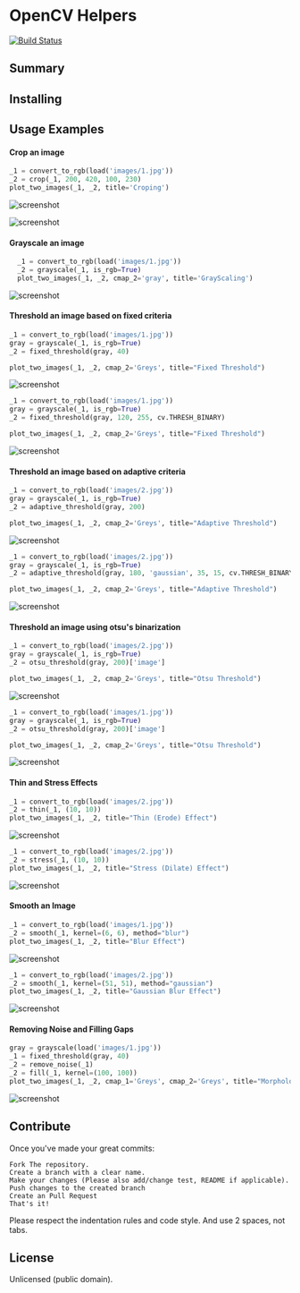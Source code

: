 # OpenCV Helpers
[![Build Status](https://travis-ci.org/abarrak/opencv-helpers.svg?branch=master)](https://travis-ci.org/abarrak/opencv-helpers)

## Summary



## Installing



## Usage Examples

#### Crop an image
```python
_1 = convert_to_rgb(load('images/1.jpg'))
_2 = crop(_1, 200, 420, 100, 230)
plot_two_images(_1, _2, title='Croping')
```

![screenshot](https://raw.githubusercontent.com/abarrak/opencv-helpers/master/docs/crop_1.png)

![screenshot](https://raw.githubusercontent.com/abarrak/opencv-helpers/master/docs/crop_2.png)

#### Grayscale an image
```python
  _1 = convert_to_rgb(load('images/1.jpg'))
  _2 = grayscale(_1, is_rgb=True)
  plot_two_images(_1, _2, cmap_2='gray', title='GrayScaling')
```

![screenshot](https://raw.githubusercontent.com/abarrak/opencv-helpers/master/docs/grayscale.png)


#### Threshold an image based on fixed criteria
```python
_1 = convert_to_rgb(load('images/1.jpg'))
gray = grayscale(_1, is_rgb=True)
_2 = fixed_threshold(gray, 40)

plot_two_images(_1, _2, cmap_2='Greys', title="Fixed Threshold")
```

![screenshot](https://raw.githubusercontent.com/abarrak/opencv-helpers/master/docs/fixed_threshold_1.png)

```python
_1 = convert_to_rgb(load('images/1.jpg'))
gray = grayscale(_1, is_rgb=True)
_2 = fixed_threshold(gray, 120, 255, cv.THRESH_BINARY)

plot_two_images(_1, _2, cmap_2='Greys', title="Fixed Threshold")
```

![screenshot](https://raw.githubusercontent.com/abarrak/opencv-helpers/master/docs/fixed_threshold_2.png)

#### Threshold an image based on adaptive criteria
```python
_1 = convert_to_rgb(load('images/2.jpg'))
gray = grayscale(_1, is_rgb=True)
_2 = adaptive_threshold(gray, 200)

plot_two_images(_1, _2, cmap_2='Greys', title="Adaptive Threshold")
```

![screenshot](https://raw.githubusercontent.com/abarrak/opencv-helpers/master/docs/adaptive_threshold_1.png)

```python
_1 = convert_to_rgb(load('images/2.jpg'))
gray = grayscale(_1, is_rgb=True)
_2 = adaptive_threshold(gray, 180, 'gaussian', 35, 15, cv.THRESH_BINARY)

plot_two_images(_1, _2, cmap_2='Greys', title="Adaptive Threshold")
```

![screenshot](https://raw.githubusercontent.com/abarrak/opencv-helpers/master/docs/adaptive_threshold_2.png)

#### Threshold an image using otsu's binarization
```python
_1 = convert_to_rgb(load('images/2.jpg'))
gray = grayscale(_1, is_rgb=True)
_2 = otsu_threshold(gray, 200)['image']

plot_two_images(_1, _2, cmap_2='Greys', title="Otsu Threshold")
```

![screenshot](https://raw.githubusercontent.com/abarrak/opencv-helpers/master/docs/otsu_1.png)

```python
_1 = convert_to_rgb(load('images/1.jpg'))
gray = grayscale(_1, is_rgb=True)
_2 = otsu_threshold(gray, 200)['image']

plot_two_images(_1, _2, cmap_2='Greys', title="Otsu Threshold")
```

![screenshot](https://raw.githubusercontent.com/abarrak/opencv-helpers/master/docs/otsu_2.png)

#### Thin and Stress Effects
```python
_1 = convert_to_rgb(load('images/2.jpg'))
_2 = thin(_1, (10, 10))
plot_two_images(_1, _2, title="Thin (Erode) Effect")
```

![screenshot](https://raw.githubusercontent.com/abarrak/opencv-helpers/master/docs/thin.png)

```python
_1 = convert_to_rgb(load('images/2.jpg'))
_2 = stress(_1, (10, 10))
plot_two_images(_1, _2, title="Stress (Dilate) Effect")
```

![screenshot](https://raw.githubusercontent.com/abarrak/opencv-helpers/master/docs/stress.png)


#### Smooth an Image
```python
_1 = convert_to_rgb(load('images/1.jpg'))
_2 = smooth(_1, kernel=(6, 6), method="blur")
plot_two_images(_1, _2, title="Blur Effect")
```

![screenshot](https://raw.githubusercontent.com/abarrak/opencv-helpers/master/docs/blur_1.png)

```python
_1 = convert_to_rgb(load('images/2.jpg'))
_2 = smooth(_1, kernel=(51, 51), method="gaussian")
plot_two_images(_1, _2, title="Gaussian Blur Effect")
```

![screenshot](https://raw.githubusercontent.com/abarrak/opencv-helpers/master/docs/blur_2.png)


#### Removing Noise and Filling Gaps
```python
gray = grayscale(load('images/1.jpg'))
_1 = fixed_threshold(gray, 40)
_2 = remove_noise(_1)
_2 = fill(_1, kernel=(100, 100))
plot_two_images(_1, _2, cmap_1='Greys', cmap_2='Greys', title="MorphologyEx Effect")
```

![screenshot](https://raw.githubusercontent.com/abarrak/opencv-helpers/master/docs/filling_gaps.png)


## Contribute
Once you've made your great commits:

    Fork The repository.
    Create a branch with a clear name.
    Make your changes (Please also add/change test, README if applicable).
    Push changes to the created branch
    Create an Pull Request
    That's it!

Please respect the indentation rules and code style. And use 2 spaces, not tabs.

## License
Unlicensed (public domain).
